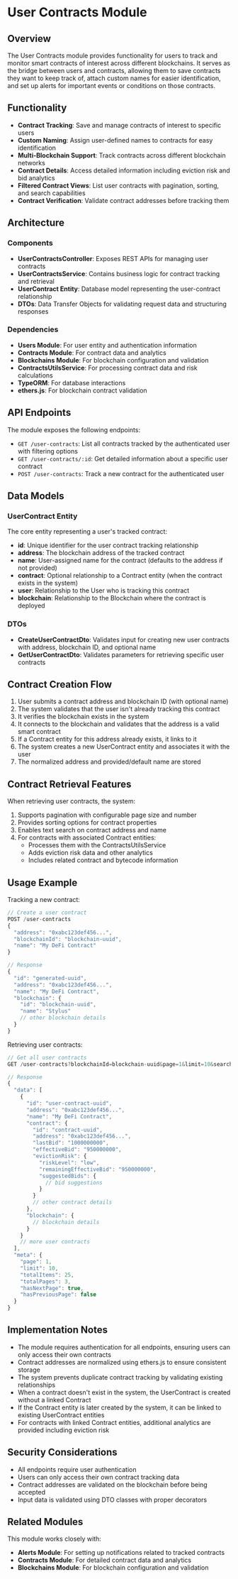 # User Contracts Module

## Overview

The User Contracts module provides functionality for users to track and monitor smart contracts of interest across different blockchains. It serves as the bridge between users and contracts, allowing them to save contracts they want to keep track of, attach custom names for easier identification, and set up alerts for important events or conditions on those contracts.

## Functionality

- **Contract Tracking**: Save and manage contracts of interest to specific users
- **Custom Naming**: Assign user-defined names to contracts for easy identification
- **Multi-Blockchain Support**: Track contracts across different blockchain networks
- **Contract Details**: Access detailed information including eviction risk and bid analytics
- **Filtered Contract Views**: List user contracts with pagination, sorting, and search capabilities
- **Contract Verification**: Validate contract addresses before tracking them

## Architecture

### Components

- **UserContractsController**: Exposes REST APIs for managing user contracts
- **UserContractsService**: Contains business logic for contract tracking and retrieval
- **UserContract Entity**: Database model representing the user-contract relationship
- **DTOs**: Data Transfer Objects for validating request data and structuring responses

### Dependencies

- **Users Module**: For user entity and authentication information
- **Contracts Module**: For contract data and analytics
- **Blockchains Module**: For blockchain configuration and validation
- **ContractsUtilsService**: For processing contract data and risk calculations
- **TypeORM**: For database interactions
- **ethers.js**: For blockchain contract validation

## API Endpoints

The module exposes the following endpoints:

- `GET /user-contracts`: List all contracts tracked by the authenticated user with filtering options
- `GET /user-contracts/:id`: Get detailed information about a specific user contract
- `POST /user-contracts`: Track a new contract for the authenticated user

## Data Models

### UserContract Entity

The core entity representing a user's tracked contract:

- **id**: Unique identifier for the user contract tracking relationship
- **address**: The blockchain address of the tracked contract
- **name**: User-assigned name for the contract (defaults to the address if not provided)
- **contract**: Optional relationship to a Contract entity (when the contract exists in the system)
- **user**: Relationship to the User who is tracking this contract
- **blockchain**: Relationship to the Blockchain where the contract is deployed

### DTOs

- **CreateUserContractDto**: Validates input for creating new user contracts with address, blockchain ID, and optional name
- **GetUserContractDto**: Validates parameters for retrieving specific user contracts

## Contract Creation Flow

1. User submits a contract address and blockchain ID (with optional name)
2. The system validates that the user isn't already tracking this contract
3. It verifies the blockchain exists in the system
4. It connects to the blockchain and validates that the address is a valid smart contract
5. If a Contract entity for this address already exists, it links to it
6. The system creates a new UserContract entity and associates it with the user
7. The normalized address and provided/default name are stored

## Contract Retrieval Features

When retrieving user contracts, the system:

1. Supports pagination with configurable page size and number
2. Provides sorting options for contract properties
3. Enables text search on contract address and name
4. For contracts with associated Contract entities:
   - Processes them with the ContractsUtilsService
   - Adds eviction risk data and other analytics
   - Includes related contract and bytecode information

## Usage Example

Tracking a new contract:

```typescript
// Create a user contract
POST /user-contracts
{
  "address": "0xabc123def456...",
  "blockchainId": "blockchain-uuid",
  "name": "My DeFi Contract"
}

// Response
{
  "id": "generated-uuid",
  "address": "0xabc123def456...",
  "name": "My DeFi Contract",
  "blockchain": {
    "id": "blockchain-uuid",
    "name": "Stylus"
    // other blockchain details
  }
}
```

Retrieving user contracts:

```typescript
// Get all user contracts
GET /user-contracts?blockchainId=blockchain-uuid&page=1&limit=10&search=defi

// Response
{
  "data": [
    {
      "id": "user-contract-uuid",
      "address": "0xabc123def456...",
      "name": "My DeFi Contract",
      "contract": {
        "id": "contract-uuid",
        "address": "0xabc123def456...",
        "lastBid": "1000000000",
        "effectiveBid": "950000000",
        "evictionRisk": {
          "riskLevel": "low",
          "remainingEffectiveBid": "950000000",
          "suggestedBids": {
            // bid suggestions
          }
        }
        // other contract details
      },
      "blockchain": {
        // blockchain details
      }
    }
    // more user contracts
  ],
  "meta": {
    "page": 1,
    "limit": 10,
    "totalItems": 25,
    "totalPages": 3,
    "hasNextPage": true,
    "hasPreviousPage": false
  }
}
```

## Implementation Notes

- The module requires authentication for all endpoints, ensuring users can only access their own contracts
- Contract addresses are normalized using ethers.js to ensure consistent storage
- The system prevents duplicate contract tracking by validating existing relationships
- When a contract doesn't exist in the system, the UserContract is created without a linked Contract
- If the Contract entity is later created by the system, it can be linked to existing UserContract entities
- For contracts with linked Contract entities, additional analytics are provided including eviction risk

## Security Considerations

- All endpoints require user authentication
- Users can only access their own contract tracking data
- Contract addresses are validated on the blockchain before being accepted
- Input data is validated using DTO classes with proper decorators

## Related Modules

This module works closely with:

- **Alerts Module**: For setting up notifications related to tracked contracts
- **Contracts Module**: For detailed contract data and analytics
- **Blockchains Module**: For blockchain configuration and validation
